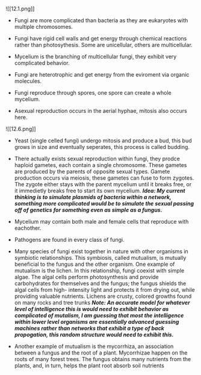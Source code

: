 
![[12.1.png]]

- Fungi are more complicated than bacteria as they are eukaryotes with multiple chromosomes. 

- Fungi have rigid cell walls and get energy through chemical reactions rather than photosythesis. Some are unicellular, others are multicellular. 

- Mycelium is the branching of multicellular fungi, they exhibit very complicated behavior.

- Fungi are heterotrophic and get energy from the eviroment via organic molecules. 

- Fungi reproduce through spores, one spore can create a whole mycelium. 

- Asexual reproduction occurs in the aerial hyphae, mitosis also occurs here. 

![[12.6.png]]

- Yeast (single celled fungi) undergo mitosis and produce a bud, this bud grows in size and eventually seperates, this process is called budding. 

- There actually exists sexual reproduction within fungi, they prodce haploid gametes, each contain a single chromosome. These gametes are produced by the parents of opposite sexual types. Gamete production occurs via meiosis, these gametes can fuse to form zygotes. The zygote either stays with the parent mycelium until it breaks free, or it immedietly breaks free to start its own mycelium. ***Idea: My current thinking is to simulate plasmids of bacteria within a network, something more complicated would be to simulate the sexual passing off of genetics for something even as simple as a fungus.*** 

- Mycelium may contain both male and female cells that reproduce with eachother.

- Pathogens are found in every class of fungi. 

- Many species of fungi exist together in nature with other organisms in symbiotic relationships. This symbiosis, called mutualism, is mutually beneficial to the fungus and the other organism. One example of mutualism is the lichen. In this relationship, fungi coexist with simple algae. The algal cells perform photosynthesis and provide carbohydrates for themselves and the fungus; the fungus shields the algal cells from high- intensity light and protects it from drying out, while providing valuable nutrients. Lichens are crusty, colored growths found on many rocks and tree trunks ***Note: An accurate model for whatever level of intelligence this is would need to exhibit behavior as complicated of mutalism, I am guessing that most the intelligence within lower level organisms are essentially advanced guessing machines rather than networks that exhibit a type of back propogation, this random structure would need to exhibit this.*** 

- Another example of mutualism is the mycorrhiza, an association between a fungus and the root of a plant. Mycorrhizae happen on the roots of many forest trees. The fungus obtains many nutrients from the plants, and, in turn, helps the plant root absorb soil nutrients